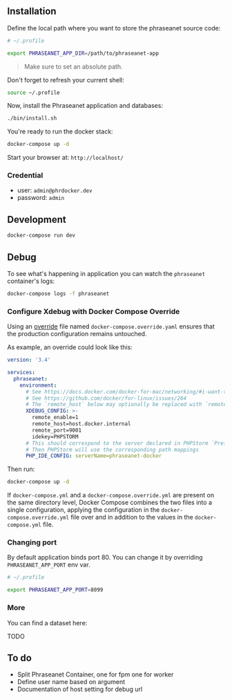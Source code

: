 ## Installation

Define the local path where you want to store the phraseanet source code:

```bash
# ~/.profile

export PHRASEANET_APP_DIR=/path/to/phraseanet-app
```
> Make sure to set an absolute path.

Don't forget to refresh your current shell:
```bash
source ~/.profile
```

Now, install the Phraseanet application and databases:

```bash
./bin/install.sh
```

You're ready to run the docker stack:

```bash
docker-compose up -d
```

Start your browser at: `http://localhost/`

### Credential 

- user: `admin@phrdocker.dev`
- password: `admin`

## Development

```bash
docker-compose run dev
```

## Debug

To see what's happening in application you can watch the `phraseanet` container's logs:

```bash
docker-compose logs -f phraseanet
```

### Configure Xdebug with Docker Compose Override

Using an [override](https://docs.docker.com/compose/reference/overview/#specifying-multiple-compose-files) file named `docker-compose.override.yaml` ensures that the production
configuration remains untouched.

As example, an override could look like this:

```yaml
version: '3.4'

services:
  phraseanet:
    environment:
      # See https://docs.docker.com/docker-for-mac/networking/#i-want-to-connect-from-a-container-to-a-service-on-the-host
      # See https://github.com/docker/for-linux/issues/264
      # The `remote_host` below may optionally be replaced with `remote_connect_back`
      XDEBUG_CONFIG: >-
        remote_enable=1
        remote_host=host.docker.internal
        remote_port=9001
        idekey=PHPSTORM
      # This should correspond to the server declared in PHPStorm `Preferences | Languages & Frameworks | PHP | Servers`
      # Then PHPStorm will use the corresponding path mappings
      PHP_IDE_CONFIG: serverName=phraseanet-docker
```

Then run:

````bash
docker-compose up -d
````

If `docker-compose.yml` and a `docker-compose.override.yml` are present on the same directory level, Docker Compose combines the two files into a single configuration, applying the configuration in the `docker-compose.override.yml` file over and in addition to the values in the `docker-compose.yml` file.

### Changing port

By default application binds port 80.
You can change it by overriding `PHRASEANET_APP_PORT` env var.

```bash
# ~/.profile

export PHRASEANET_APP_PORT=8099
```

### More

You can find a dataset here:

 TODO

## To do

- Split Phraseanet Container, one for fpm  one for worker
- Define user name based on argument 
- Documentation of host setting for debug url 
